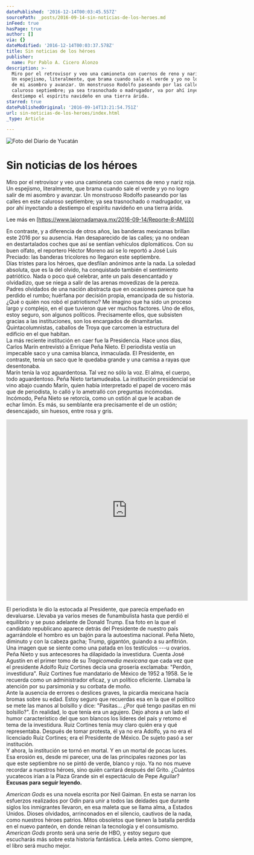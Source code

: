 ```yaml
---
datePublished: '2016-12-14T00:03:45.557Z'
sourcePath: _posts/2016-09-14-sin-noticias-de-los-heroes.md
inFeed: true
hasPage: true
author: []
via: {}
dateModified: '2016-12-14T00:03:37.578Z'
title: Sin noticias de los héroes
publisher:
  name: Por Pablo A. Cicero Alonzo
description: >-
  Miro por el retrovisor y veo una camioneta con cuernos de reno y nariz roja.
  Un espejismo, literalmente, que brama cuando sale el verde y yo no logro salir
  de mi asombro y avanzar. Un monstruoso Rodolfo paseando por las calles en este
  caluroso septiembre; ya sea trasnochado o madrugador, va por ahí inyectando a
  destiempo el espíritu navideño en una tierra árida.
starred: true
datePublishedOriginal: '2016-09-14T13:21:54.751Z'
url: sin-noticias-de-los-heroes/index.html
_type: Article

---
```

![Foto del Diario de Yucatán](https://the-grid-user-content.s3-us-west-2.amazonaws.com/42bd3e00-2975-407f-be67-958bd8b723c6.jpg)

# Sin noticias de los héroes

Miro por el retrovisor y veo una camioneta con cuernos de reno y nariz roja. Un espejismo, literalmente, que brama cuando sale el verde y yo no logro salir de mi asombro y avanzar. Un monstruoso Rodolfo paseando por las calles en este caluroso septiembre; ya sea trasnochado o madrugador, va por ahí inyectando a destiempo el espíritu navideño en una tierra árida.

Lee más en [https://www.lajornadamaya.mx/2016-09-14/Reporte-8-AM][0]

En contraste, y a diferencia de otros años, las banderas mexicanas brillan este 2016 por su ausencia. Han desaparecido de las calles; ya no ondean en destartalados coches que así se sentían vehículos diplomáticos. Con su buen olfato, el reportero Héctor Moreno así se lo reportó a José Luis Preciado: las banderas tricolores no llegaron este septiembre.  
Días tristes para los héroes, que desfilan anónimos ante la nada. La soledad absoluta, que es la del olvido, ha conquistado también el sentimiento patriótico. Nada o poco qué celebrar, ante un país desencantado y olvidadizo, que se niega a salir de las arenas movedizas de la pereza. Padres olvidados de una nación abstracta que en ocasiones parece que ha perdido el rumbo; huérfana por decisión propia, emancipada de su historia.  
¿Qué o quién nos robó el patriotismo? Me imagino que ha sido un proceso largo y complejo, en el que tuvieron que ver muchos factores. Uno de ellos, estoy seguro, son algunos políticos. Precisamente ellos, que subsisten gracias a las instituciones, son los encargados de dinamitarlas. Quintacolumnistas, caballos de Troya que carcomen la estructura del edificio en el que habitan.   
La más reciente institución en caer fue la Presidencia. Hace unos días, Carlos Marín entrevistó a Enrique Peña Nieto. El periodista vestía un impecable saco y una camisa blanca, inmaculada. El Presidente, en contraste, tenía un saco que le quedaba grande y una camisa a rayas que desentonaba.  
Marín tenía la voz aguardentosa. Tal vez no sólo la voz. El alma, el cuerpo, todo aguardentoso. Peña Nieto tartamudeaba. La institución presidencial se vino abajo cuando Marín, quien había interpretado el papel de vocero más que de periodista, lo calló y lo ametralló con preguntas incómodas. Incómodo, Peña Nieto se retorcía, como un ostión al que le acaban de echar limón. Es más, su semblante era precisamente el de un ostión; desencajado, sin huesos, entre rosa y gris.

<iframe src="https://cdn.embedly.com/widgets/media.html?src=https%3A%2F%2Fwww.youtube.com%2Fembed%2FQI_0FWAJF-Y%3Ffeature%3Doembed&amp;url=http%3A%2F%2Fwww.youtube.com%2Fwatch%3Fv%3DQI_0FWAJF-Y&amp;image=https%3A%2F%2Fi.ytimg.com%2Fvi%2FQI_0FWAJF-Y%2Fhqdefault.jpg&amp;key=b7d04c9b404c499eba89ee7072e1c4f7&amp;type=text%2Fhtml&amp;schema=youtube" width="640" height="480" scrolling="no" frameborder="0" allowfullscreen="" style=""></iframe>

El periodista le dio la estocada al Presidente, que parecía empeñado en devaluarse. Llevaba ya varios meses de funambulista hasta que perdió el equilibrio y se puso adelante de Donald Trump. Esa foto en la que el candidato republicano aparece detrás del Presidente de nuestro país agarrándole el hombro es un bajón para la autoestima nacional. Peña Nieto, diminuto y con la cabeza gacha; Trump, gigantón, guiando a su anfitrión. Una imagen que se siente como una patada en los testículos ---u ovarios.  
Peña Nieto y sus antecesores ha dilapidado la investidura. Cuenta José Agustín en el primer tomo de su _Tragicomedia mexicana_ que cada vez que el presidente Adolfo Ruiz Cortines decía una grosería exclamaba: "Perdón, investidura". Ruiz Cortines fue mandatario de México de 1952 a 1958\. Se le recuerda como un administrador eficaz, y un político eficiente. Llamaba la atención por su parsimonia y su corbata de moño.   
Ante la ausencia de errores o deslices graves, la picardía mexicana hacía bromas sobre su edad. Estoy seguro que recuerdas esa en la que el político se mete las manos al bolsillo y dice: "Pasitas... ¿Por qué tengo pasitas en mi bolsillo?". En realidad, lo que tenía era un agujero. Dejo ahora a un lado el humor característico del que son blancos los líderes del país y retomo el tema de la investidura. Ruiz Cortines tenía muy claro quién era y qué representaba. Después de tomar protesta, él ya no era Adolfo, ya no era el licenciado Ruiz Cortines; era el Presidente de México. De sujeto pasó a ser institución.  
Y ahora, la institución se tornó en mortal. Y en un mortal de pocas luces. Esa erosión es, desde mi parecer, una de las principales razones por las que este septiembre no se pintó de verde, blanco y rojo. Ya no nos mueve recordar a nuestros héroes, sino quién cantará después del Grito. ¿Cuántos yucatecos irían a la Plaza Grande sin el espectáculo de Pepe Aguilar?  
**Excusas para seguir leyendo.**

_American Gods_ es una novela escrita por Neil Gaiman. En esta se narran los esfuerzos realizados por Odín para unir a todos las deidades que durante siglos los inmigrantes llevaron, en esa maleta que se llama alma, a Estados Unidos. Dioses olvidados, arrinconados en el silencio, cautivos de la nada, como nuestros héroes patrios. Mitos obsoletos que tienen la batalla perdida en el nuevo panteón, en donde reinan la tecnología y el consumismo. _American Gods_ pronto será una serie de HBO, y estoy seguro que escucharás más sobre esta historia fantástica. Léela antes. Como siempre, el libro será mucho mejor.

[0]: https://www.lajornadamaya.mx/2016-09-14/Reporte-8-AM